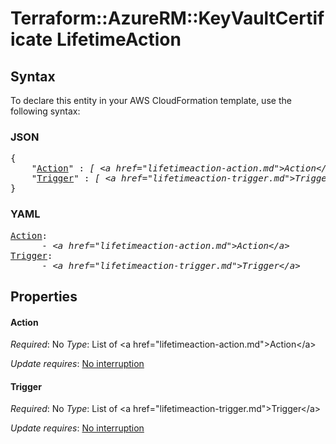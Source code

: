 # Terraform::AzureRM::KeyVaultCertificate LifetimeAction

## Syntax

To declare this entity in your AWS CloudFormation template, use the following syntax:

### JSON

<pre>
{
    "<a href="#action" title="Action">Action</a>" : <i>[ &lt;a href=&#34;lifetimeaction-action.md&#34;&gt;Action&lt;/a&gt;, ... ]</i>,
    "<a href="#trigger" title="Trigger">Trigger</a>" : <i>[ &lt;a href=&#34;lifetimeaction-trigger.md&#34;&gt;Trigger&lt;/a&gt;, ... ]</i>
}
</pre>

### YAML

<pre>
<a href="#action" title="Action">Action</a>: <i>
      - &lt;a href=&#34;lifetimeaction-action.md&#34;&gt;Action&lt;/a&gt;</i>
<a href="#trigger" title="Trigger">Trigger</a>: <i>
      - &lt;a href=&#34;lifetimeaction-trigger.md&#34;&gt;Trigger&lt;/a&gt;</i>
</pre>

## Properties

#### Action

_Required_: No
_Type_: List of &lt;a href=&#34;lifetimeaction-action.md&#34;&gt;Action&lt;/a&gt;

_Update requires_: [No interruption](https://docs.aws.amazon.com/AWSCloudFormation/latest/UserGuide/using-cfn-updating-stacks-update-behaviors.html#update-no-interrupt)

#### Trigger

_Required_: No
_Type_: List of &lt;a href=&#34;lifetimeaction-trigger.md&#34;&gt;Trigger&lt;/a&gt;

_Update requires_: [No interruption](https://docs.aws.amazon.com/AWSCloudFormation/latest/UserGuide/using-cfn-updating-stacks-update-behaviors.html#update-no-interrupt)

